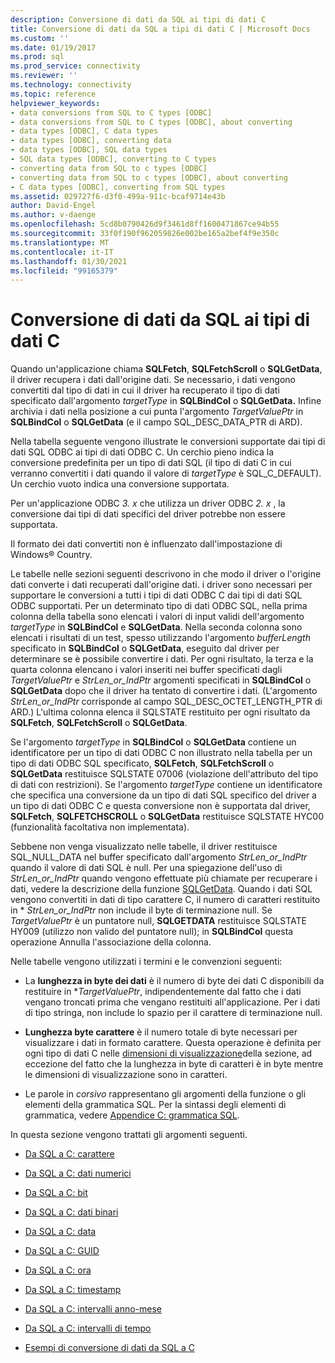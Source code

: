```yaml
---
description: Conversione di dati da SQL ai tipi di dati C
title: Conversione di dati da SQL a tipi di dati C | Microsoft Docs
ms.custom: ''
ms.date: 01/19/2017
ms.prod: sql
ms.prod_service: connectivity
ms.reviewer: ''
ms.technology: connectivity
ms.topic: reference
helpviewer_keywords:
- data conversions from SQL to C types [ODBC]
- data conversions from SQL to C types [ODBC], about converting
- data types [ODBC], C data types
- data types [ODBC], converting data
- data types [ODBC], SQL data types
- SQL data types [ODBC], converting to C types
- converting data from SQL to c types [ODBC]
- converting data from SQL to c types [ODBC], about converting
- C data types [ODBC], converting from SQL types
ms.assetid: 029727f6-d3f0-499a-911c-bcaf9714e43b
author: David-Engel
ms.author: v-daenge
ms.openlocfilehash: 5cd8b0790426d9f3461d8ff1600471867ce94b55
ms.sourcegitcommit: 33f0f190f962059826e002be165a2bef4f9e350c
ms.translationtype: MT
ms.contentlocale: it-IT
ms.lasthandoff: 01/30/2021
ms.locfileid: "99165379"
---
```

# <a name="converting-data-from-sql-to-c-data-types"></a>Conversione di dati da SQL ai tipi di dati C
Quando un'applicazione chiama **SQLFetch**, **SQLFetchScroll** o **SQLGetData**, il driver recupera i dati dall'origine dati. Se necessario, i dati vengono convertiti dal tipo di dati in cui il driver ha recuperato il tipo di dati specificato dall'argomento *targetType* in **SQLBindCol** o **SQLGetData.** Infine archivia i dati nella posizione a cui punta l'argomento *TargetValuePtr* in **SQLBindCol** o **SQLGetData** (e il campo SQL_DESC_DATA_PTR di ARD).  
  
 Nella tabella seguente vengono illustrate le conversioni supportate dai tipi di dati SQL ODBC ai tipi di dati ODBC C. Un cerchio pieno indica la conversione predefinita per un tipo di dati SQL (il tipo di dati C in cui verranno convertiti i dati quando il valore di *targetType* è SQL_C_DEFAULT). Un cerchio vuoto indica una conversione supportata.  
  
 Per un'applicazione ODBC *3. x* che utilizza un driver ODBC *2. x* , la conversione dai tipi di dati specifici del driver potrebbe non essere supportata.  
  
 Il formato dei dati convertiti non è influenzato dall'impostazione di Windows® Country.  
  
 Le tabelle nelle sezioni seguenti descrivono in che modo il driver o l'origine dati converte i dati recuperati dall'origine dati. i driver sono necessari per supportare le conversioni a tutti i tipi di dati ODBC C dai tipi di dati SQL ODBC supportati. Per un determinato tipo di dati ODBC SQL, nella prima colonna della tabella sono elencati i valori di input validi dell'argomento *targetType* in **SQLBindCol** e **SQLGetData**. Nella seconda colonna sono elencati i risultati di un test, spesso utilizzando l'argomento *bufferLength* specificato in **SQLBindCol** o **SQLGetData**, eseguito dal driver per determinare se è possibile convertire i dati. Per ogni risultato, la terza e la quarta colonna elencano i valori inseriti nei buffer specificati dagli *TargetValuePtr* e *StrLen_or_IndPtr* argomenti specificati in **SQLBindCol** o **SQLGetData** dopo che il driver ha tentato di convertire i dati. (L'argomento *StrLen_or_IndPtr* corrisponde al campo SQL_DESC_OCTET_LENGTH_PTR di ARD.) L'ultima colonna elenca il SQLSTATE restituito per ogni risultato da **SQLFetch**, **SQLFetchScroll** o **SQLGetData**.  
  
 Se l'argomento *targetType* in **SQLBindCol** o **SQLGetData** contiene un identificatore per un tipo di dati ODBC C non illustrato nella tabella per un tipo di dati ODBC SQL specificato, **SQLFetch**, **SQLFetchScroll** o **SQLGetData** restituisce SQLSTATE 07006 (violazione dell'attributo del tipo di dati con restrizioni). Se l'argomento *targetType* contiene un identificatore che specifica una conversione da un tipo di dati SQL specifico del driver a un tipo di dati ODBC C e questa conversione non è supportata dal driver, **SQLFetch**, **SQLFETCHSCROLL** o **SQLGetData** restituisce SQLSTATE HYC00 (funzionalità facoltativa non implementata).  
  
 Sebbene non venga visualizzato nelle tabelle, il driver restituisce SQL_NULL_DATA nel buffer specificato dall'argomento *StrLen_or_IndPtr* quando il valore di dati SQL è null. Per una spiegazione dell'uso di *StrLen_or_IndPtr* quando vengono effettuate più chiamate per recuperare i dati, vedere la descrizione della funzione [SQLGetData](../../../odbc/reference/syntax/sqlgetdata-function.md). Quando i dati SQL vengono convertiti in dati di tipo carattere C, il numero di caratteri restituito in \* *StrLen_or_IndPtr* non include il byte di terminazione null. Se *TargetValuePtr* è un puntatore null, **SQLGETDATA** restituisce SQLSTATE HY009 (utilizzo non valido del puntatore null); in **SQLBindCol** questa operazione Annulla l'associazione della colonna.  
  
 Nelle tabelle vengono utilizzati i termini e le convenzioni seguenti:  
  
-   La **lunghezza in byte dei dati** è il numero di byte dei dati C disponibili da restituire in **TargetValuePtr*, indipendentemente dal fatto che i dati vengano troncati prima che vengano restituiti all'applicazione. Per i dati di tipo stringa, non include lo spazio per il carattere di terminazione null.  
  
-   **Lunghezza byte carattere** è il numero totale di byte necessari per visualizzare i dati in formato carattere. Questa operazione è definita per ogni tipo di dati C nelle [dimensioni di visualizzazione](../../../odbc/reference/appendixes/display-size.md)della sezione, ad eccezione del fatto che la lunghezza in byte di caratteri è in byte mentre le dimensioni di visualizzazione sono in caratteri.  
  
-   Le parole in *corsivo* rappresentano gli argomenti della funzione o gli elementi della grammatica SQL. Per la sintassi degli elementi di grammatica, vedere [Appendice C: grammatica SQL](../../../odbc/reference/appendixes/appendix-c-sql-grammar.md).  
  
 In questa sezione vengono trattati gli argomenti seguenti.  
  
-   [Da SQL a C: carattere](../../../odbc/reference/appendixes/sql-to-c-character.md)  
  
-   [Da SQL a C: dati numerici](../../../odbc/reference/appendixes/sql-to-c-numeric.md)  
  
-   [Da SQL a C: bit](../../../odbc/reference/appendixes/sql-to-c-bit.md)  
  
-   [Da SQL a C: dati binari](../../../odbc/reference/appendixes/sql-to-c-binary.md)  
  
-   [Da SQL a C: data](../../../odbc/reference/appendixes/sql-to-c-date.md)  
  
-   [Da SQL a C: GUID](../../../odbc/reference/appendixes/sql-to-c-guid.md)  
  
-   [Da SQL a C: ora](../../../odbc/reference/appendixes/sql-to-c-time.md)  
  
-   [Da SQL a C: timestamp](../../../odbc/reference/appendixes/sql-to-c-timestamp.md)  
  
-   [Da SQL a C: intervalli anno-mese](../../../odbc/reference/appendixes/sql-to-c-year-month-intervals.md)  
  
-   [Da SQL a C: intervalli di tempo](../../../odbc/reference/appendixes/sql-to-c-day-time-intervals.md)  
  
-   [Esempi di conversione di dati da SQL a C](../../../odbc/reference/appendixes/sql-to-c-data-conversion-examples.md)
